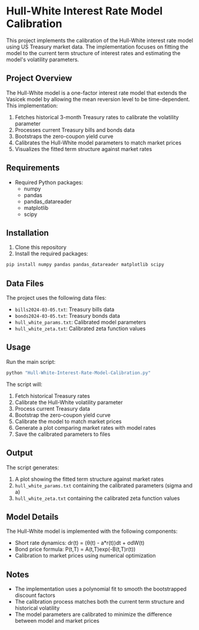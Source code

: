 # Hull-White Interest Rate Model Calibration

This project implements the calibration of the Hull-White interest rate model using US Treasury market data. The implementation focuses on fitting the model to the current term structure of interest rates and estimating the model's volatility parameters.

## Project Overview

The Hull-White model is a one-factor interest rate model that extends the Vasicek model by allowing the mean reversion level to be time-dependent. This implementation:

1. Fetches historical 3-month Treasury rates to calibrate the volatility parameter
2. Processes current Treasury bills and bonds data
3. Bootstraps the zero-coupon yield curve
4. Calibrates the Hull-White model parameters to match market prices
5. Visualizes the fitted term structure against market rates

## Requirements

- Required Python packages:
  - numpy
  - pandas
  - pandas_datareader
  - matplotlib
  - scipy

## Installation

1. Clone this repository
2. Install the required packages:
```bash
pip install numpy pandas pandas_datareader matplotlib scipy
```

## Data Files

The project uses the following data files:
- `bills2024-03-05.txt`: Treasury bills data
- `bonds2024-03-05.txt`: Treasury bonds data
- `hull_white_params.txt`: Calibrated model parameters
- `hull_white_zeta.txt`: Calibrated zeta function values

## Usage

Run the main script:
```bash
python "Hull-White-Interest-Rate-Model-Calibration.py"
```

The script will:
1. Fetch historical Treasury rates
2. Calibrate the Hull-White volatility parameter
3. Process current Treasury data
4. Bootstrap the zero-coupon yield curve
5. Calibrate the model to match market prices
6. Generate a plot comparing market rates with model rates
7. Save the calibrated parameters to files

## Output

The script generates:
1. A plot showing the fitted term structure against market rates
2. `hull_white_params.txt` containing the calibrated parameters (sigma and a)
3. `hull_white_zeta.txt` containing the calibrated zeta function values

## Model Details

The Hull-White model is implemented with the following components:
- Short rate dynamics: dr(t) = (θ(t) - a*r(t))dt + σdW(t)
- Bond price formula: P(t,T) = A(t,T)exp(-B(t,T)r(t))
- Calibration to market prices using numerical optimization

## Notes

- The implementation uses a polynomial fit to smooth the bootstrapped discount factors
- The calibration process matches both the current term structure and historical volatility
- The model parameters are calibrated to minimize the difference between model and market prices



